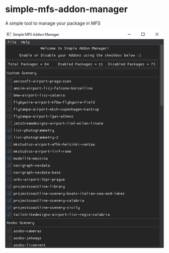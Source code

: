 # simple-mfs-addon-manager
A simple tool to manage your package in MFS

![alt text](https://raw.githubusercontent.com/Davide-Ferrara/simple-mfs-addon-manager/main/img/demo.png)
